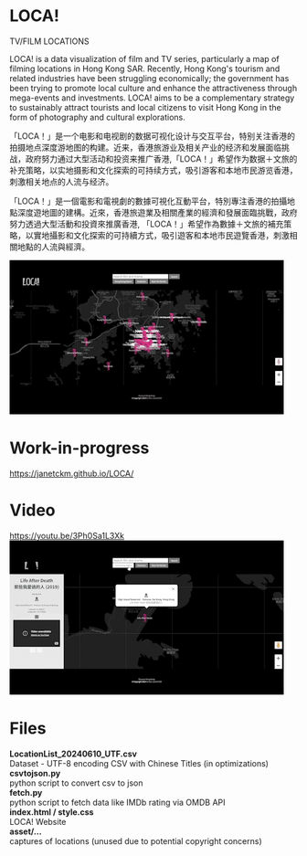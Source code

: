 # LOCA!
TV/FILM LOCATIONS

LOCA! is a data visualization of film and TV series, particularly a map of filming locations in Hong Kong SAR. Recently, Hong Kong's tourism and related industries have been struggling economically; the government has been trying to promote local culture and enhance the attractiveness through mega-events and investments. LOCA! aims to be a complementary strategy to sustainably attract tourists and local citizens to visit Hong Kong in the form of photography and cultural explorations.

「LOCA！」是一个电影和电视剧的数据可视化设计与交互平台，特别关注香港的拍摄地点深度游地图的构建。近来，香港旅游业及相关产业的经济和发展面临挑战，政府努力通过大型活动和投资来推广香港,「LOCA！」希望作为数据＋文旅的补充策略，以实地摄影和文化探索的可持续方式，吸引游客和本地市民游览香港，刺激相关地点的人流与经济。

「LOCA！」是一個電影和電視劇的數據可視化互動平台，特別專注香港的拍攝地點深度遊地圖的建構。近來，香港旅遊業及相關產業的經濟和發展面臨挑戰，政府努力透過大型活動和投資來推廣香港, 「LOCA！」希望作為數據＋文旅的補充策略，以實地攝影和文化探索的可持續方式，吸引遊客和本地市民遊覽香港，刺激相關地點的人流與經濟。

![image info](./asset/loca_thumbnail.gif)


# Work-in-progress
https://janetckm.github.io/LOCA/

# Video
https://youtu.be/3Ph0Sa1L3Xk <br>
![image info](./asset/loca_thumbnail2.gif)

# Files
**LocationList_20240610_UTF.csv**<br>
Dataset - UTF-8 encoding CSV with Chinese Titles (in optimizations)<br>
**csvtojson.py**<br>
python script to convert csv to json<br>
**fetch.py**<br>
python script to fetch data like IMDb rating via OMDB API<br>
**index.html / style.css**<br>
LOCA! Website<br>
**asset/...** <br>
captures of locations (unused due to potential copyright concerns)
